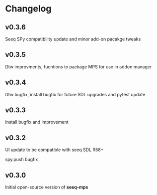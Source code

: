 # Changelog
v0.3.6
---
Seeq SPy compatibility update and minor add-on pacakge tweaks

v0.3.5
---
Dtw improvments, fucntions to package MPS for use in addon manager

v0.3.4
---
Dtw bugfix, install bugfix for future SDL upgrades and pytest update

v0.3.3
---
Install bugfix and improvement

v0.3.2
---
UI update to be compatible with seeq SDL R58+

spy.push bugfix


v0.3.0
---
Initial open-source version of **seeq-mps**
